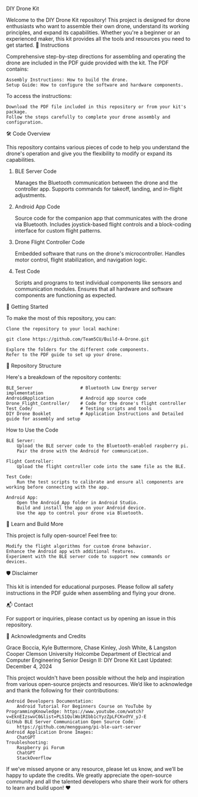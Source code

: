 DIY Drone Kit

Welcome to the DIY Drone Kit repository! This project is designed for drone enthusiasts who want to assemble their own drone, understand its working principles, and expand its capabilities. Whether you're a beginner or an experienced maker, this kit provides all the tools and resources you need to get started.
📖 Instructions

Comprehensive step-by-step directions for assembling and operating the drone are included in the PDF guide provided with the kit. The PDF contains:

    Assembly Instructions: How to build the drone.
    Setup Guide: How to configure the software and hardware components.

To access the instructions:

    Download the PDF file included in this repository or from your kit's package.
    Follow the steps carefully to complete your drone assembly and configuration.

🛠️ Code Overview

This repository contains various pieces of code to help you understand the drone's operation and give you the flexibility to modify or expand its capabilities.
1. BLE Server Code

    Manages the Bluetooth communication between the drone and the controller app.
    Supports commands for takeoff, landing, and in-flight adjustments.

2. Android App Code

    Source code for the companion app that communicates with the drone via Bluetooth.
    Includes joystick-based flight controls and a block-coding interface for custom flight patterns.

3. Drone Flight Controller Code

    Embedded software that runs on the drone's microcontroller.
    Handles motor control, flight stabilization, and navigation logic.

4. Test Code

    Scripts and programs to test individual components like sensors and communication modules.
    Ensures that all hardware and software components are functioning as expected.

🚀 Getting Started

To make the most of this repository, you can:

    Clone the repository to your local machine:

    git clone https://github.com/Team5CU/Build-A-Drone.git

    Explore the folders for the different code components.
    Refer to the PDF guide to set up your drone.

📂 Repository Structure

Here's a breakdown of the repository contents:

    BLE_Server                  # Bluetooth Low Energy server implementation
    AndroidApplication          # Android app source code
    Drone_Flight_Controller/    # Code for the drone's flight controller
    Test_Code/                  # Testing scripts and tools
    DIY Drone Booklet           # Application Instructions and Detailed guide for assembly and setup

How to Use the Code

    BLE Server:
        Upload the BLE server code to the Bluetooth-enabled raspberry pi.
        Pair the drone with the Android for communication.

    Flight Controller:
        Upload the flight controller code into the same file as the BLE.
        
    Test Code:
        Run the test scripts to calibrate and ensure all components are working before connecting with the app.

    Android App:
        Open the Android_App folder in Android Studio.
        Build and install the app on your Android device.
        Use the app to control your drone via Bluetooth.

🧩 Learn and Build More

This project is fully open-source! Feel free to:

    Modify the flight algorithms for custom drone behavior.
    Enhance the Android app with additional features.
    Experiment with the BLE server code to support new commands or devices.

🛡️ Disclaimer

This kit is intended for educational purposes. Please follow all safety instructions in the PDF guide when assembling and flying your drone.

📬 Contact

For support or inquiries, please contact us by opening an issue in this repository.

🙏 Acknowledgments and Credits

Grace Boccia, Kyle Buttermore, Chase Kinley, Josh White, & Langston Cooper
Clemson University Holcombe Department of Electrical and Computer Engineering
Senior Design II: DIY Drone Kit
Last Updated: December 4, 2024

This project wouldn't have been possible without the help and inspiration from various open-source projects and resources. We’d like to acknowledge and thank the following for their contributions:

    Android Developers Documentation:
        Android Tutorial For Beginners Course on YouTube by ProgrammingKnowledge: https://www.youtube.com/watch?v=EknEIzswvC0&list=PLS1QulWo1RIbb1cYyzZpLFCKvdYV_yJ-E
    GitHub BLE Server Communication Open Source Code: 
        https://github.com/mengguang/pi-ble-uart-server
    Android Application Drone Images:
        ChatGPT
    Troubleshooting:
        Raspberry pi Forum
        ChatGPT
        StackOverflow

If we’ve missed anyone or any resource, please let us know, and we’ll be happy to update the credits. We greatly appreciate the open-source community and all the talented developers who share their work for others to learn and build upon! ❤️
